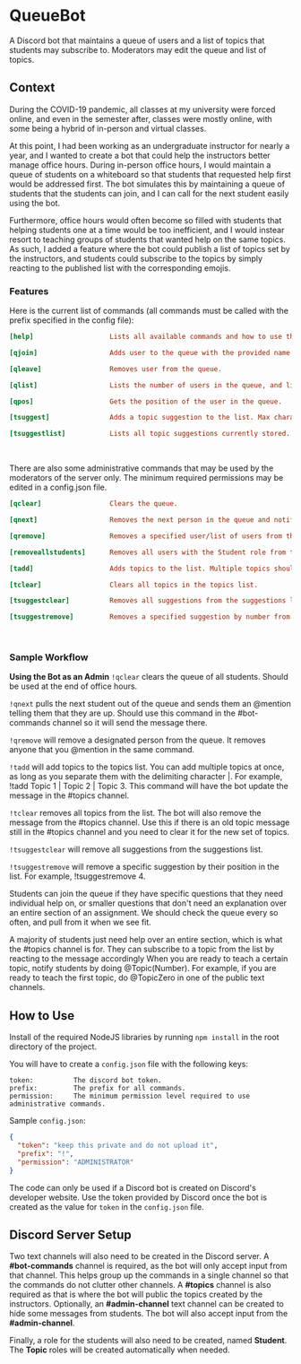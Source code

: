 
# QueueBot

A Discord bot that maintains a queue of users and a list of topics that students may subscribe to. Moderators may edit the queue and list of topics.

## Context
During the COVID-19 pandemic, all classes at my university were forced online, and even in the semester after, classes were mostly online, with some being a hybrid of in-person and virtual classes.

At this point, I had been working as an undergraduate instructor for nearly a year, and I wanted to create a bot that could help the instructors better manage office hours. During in-person office hours, I would maintain a queue of students on a whiteboard so that students that requested help first would be addressed first. The bot simulates this by maintaining a queue of students that the students can join, and I can call for the next student easily using the bot. 

Furthermore, office hours would often become so filled with students that helping students one at a time would be too inefficient, and I would instear resort to teaching groups of students that wanted help on the same topics. As such, I added a feature where the bot could publish a list of topics set by the instructors, and students could subscribe to the topics by simply reacting to the published list with the corresponding emojis.

### Features

Here is the current list of commands (all commands must be called with the prefix specified in the config file):
```ini
[help]                   Lists all available commands and how to use them.

[qjoin]                  Adds user to the queue with the provided name.

[qleave]                 Removes user from the queue.

[qlist]                  Lists the number of users in the queue, and lists the next five members in the queue.

[qpos]                   Gets the position of the user in the queue.

[tsuggest]               Adds a topic suggestion to the list. Max characters is 30.

[tsuggestlist]           Lists all topic suggestions currently stored.
```

<br />

There are also some administrative commands that may be used by the moderators of the server only.
The minimum required permissions may be edited in a config.json file.
```ini
[qclear]                 Clears the queue.

[qnext]                  Removes the next person in the queue and notifies them that they are up.

[qremove]                Removes a specified user/list of users from the queue. Must use @mentions to specify user.

[removeallstudents]      Removes all users with the Student role from the server.

[tadd]                   Adds topics to the list. Multiple topics should be separated with the pipe character (|).

[tclear]                 Clears all topics in the topics list.

[tsuggestclear]          Removes all suggestions from the suggestions list.

[tsuggestremove]         Removes a specified suggestion by number from the suggestions list.
```

<br />

### Sample Workflow
__Using the Bot as an Admin__
`!qclear` clears the queue of all students. Should be used at the end of office hours.

`!qnext` pulls the next student out of the queue and sends them an @mention telling them that they are up. Should use this command in the #bot-commands channel so it will send the message there.

`!qremove` will remove a designated person from the queue. It removes anyone that you @mention in the same command.

`!tadd` will add topics to the topics list. You can add multiple topics at once, as long as you separate them with the delimiting character |. For example, !tadd Topic 1 | Topic 2 | Topic 3. This command will have the bot update the message in the #topics channel.

`!tclear` removes all topics from the list. The bot will also remove the message from the #topics channel. Use this if there is an old topic message still in the #topics channel and you need to clear it for the new set of topics.

`!tsuggestclear` will remove all suggestions from the suggestions list.

`!tsuggestremove` will remove a specific suggestion by their position in the list. For example, !tsuggestremove 4.

Students can join the queue if they have specific questions that they need individual help on, or smaller questions that don't need an explanation over an entire section of an assignment. We should check the queue every so often, and pull from it when we see fit.

A majority of students just need help over an entire section, which is what the #topics channel is for. They can subscribe to a topic from the list by reacting to the message accordingly When you are ready to teach a certain topic, notify students by doing @Topic(Number). For example, if you are ready to teach the first topic, do @TopicZero in one of the public text channels.

## How to Use
Install of the required NodeJS libraries by running `npm install` in the root directory of the project.

You will have to create a `config.json` file with the following keys:
```
token:			The discord bot token.
prefix:			The prefix for all commands.
permission:		The minimum permission level required to use administrative commands.
```

Sample `config.json`:
```json
{
  "token": "keep this private and do not upload it",
  "prefix": "!",
  "permission": "ADMINISTRATOR"
}
```

The code can only be used if a Discord bot is created on Discord's developer website. Use the token provided by Discord once the bot is created as the value for `token` in the `config.json` file.

## Discord Server Setup

Two text channels will also need to be created in the Discord server. A **#bot-commands** channel is required, as the bot will only accept input from that channel. This helps group up the commands in a single channel so that the commands do not clutter other channels. A **#topics** channel is also required as that is where the bot will public the topics created by the instructors. Optionally, an **#admin-channel** text channel can be created to hide some messages from students. The bot will also accept input from the **#admin-channel**.

Finally, a role for the students will also need to be created, named **Student**. The **Topic** roles will be created automatically when needed.
